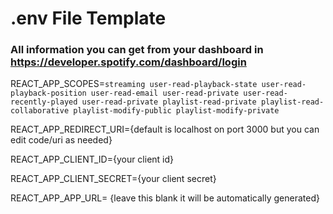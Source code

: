 # .env File Template

### All information you can get from your dashboard in https://developer.spotify.com/dashboard/login

REACT_APP_SCOPES=`streaming user-read-playback-state user-read-playback-position user-read-email user-read-private user-read-recently-played user-read-private playlist-read-private playlist-read-collaborative playlist-modify-public playlist-modify-private`

REACT_APP_REDIRECT_URI={default is localhost on port 3000 but you can edit code/uri as needed}

REACT_APP_CLIENT_ID={your client id}

REACT_APP_CLIENT_SECRET={your client secret}

REACT_APP_APP_URL= {leave this blank it will be automatically generated}

